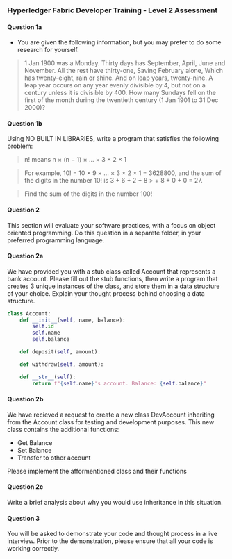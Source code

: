### Hyperledger Fabric Developer Training - Level 2 Assessment

#### Question 1a
- You are given the following information, but you may prefer to do some research for yourself.

> 1 Jan 1900 was a Monday.
> Thirty days has September,
> April, June and November.
> All the rest have thirty-one,
> Saving February alone,
> Which has twenty-eight, rain or shine.
> And on leap years, twenty-nine.
> A leap year occurs on any year evenly divisible by 4, but not on a century unless it is divisible by 400.
> How many Sundays fell on the first of the month during the twentieth century (1 Jan 1901 to 31 Dec 2000)?

#### Question 1b
Using NO BUILT IN LIBRARIES, write a program that satisfies the following problem:

> n! means n × (n − 1) × ... × 3 × 2 × 1

> For example, 10! = 10 × 9 × ... × 3 × 2 × 1 = 3628800, and the sum of the digits in the number 10! is 3 + 6 + 2 + 8 > + 8 + 0 + 0 = 27.

> Find the sum of the digits in the number 100!

#### Question 2
This section will evaluate your software practices, with a focus on object oriented programming. Do this question in a separete folder, in your preferred programming language.

#### Question 2a
We have provided you with a stub class called Account that represents a bank account. Please fill out the stub functions, then write a program that creates 3 unique instances of the class, and store them in a data structure of your choice. Explain your thought process behind choosing a data structure.

``` Python
class Account:
    def __init__(self, name, balance):
        self.id
        self.name
        self.balance

    def deposit(self, amount):

    def withdraw(self, amount):

    def __str__(self):
        return f"{self.name}'s account. Balance: {self.balance}"
```

#### Question 2b
We have recieved a request to create a new class DevAccount inheriting from the Account class for testing and development purposes. This new class contains the additional functions:

- Get Balance
- Set Balance
- Transfer to other account

Please implement the afformentioned class and their functions

#### Question 2c
Write a brief analysis about why you would use inheritance in this situation.

#### Question 3
You will be asked to demonstrate your code and thought process in a live interview. Prior to the demonstration, please ensure that all your code is working correctly.
